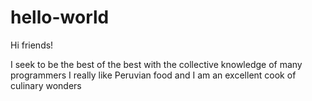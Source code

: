 # hello-world

Hi friends!

I seek to be the best of the best with the collective knowledge of many programmers
I really like Peruvian food and I am an excellent cook of culinary wonders
